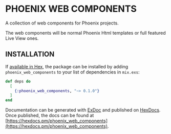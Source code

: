 # PHOENIX WEB COMPONENTS

A collection of web components for Phoenix projects.

The web components will be normal Phoenix Html templates or full featured Live View ones.

## INSTALLATION

If [available in Hex](https://hex.pm/docs/publish), the package can be installed
by adding `phoenix_web_components` to your list of dependencies in `mix.exs`:

```elixir
def deps do
  [
    {:phoenix_web_components, "~> 0.1.0"}
  ]
end
```

Documentation can be generated with [ExDoc](https://github.com/elixir-lang/ex_doc)
and published on [HexDocs](https://hexdocs.pm). Once published, the docs can
be found at [https://hexdocs.pm/phoenix_web_components](https://hexdocs.pm/phoenix_web_components).

